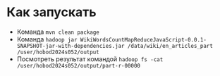 # Как запускать

* Команда ```mvn clean package```
* Команда ```hadoop jar WikiWordsCountMapReduceJavaScript-0.0.1-SNAPSHOT-jar-with-dependencies.jar /data/wiki/en_articles_part /user/hobod2024s052/output```
* Посмотреть результат командой ```hadoop fs -cat /user/hobod2024s052/output/part-r-00000```